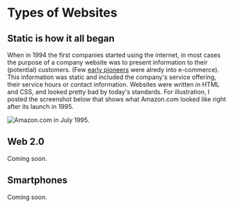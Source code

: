 # Types of Websites

## Static is how it all began

When in 1994 the first companies started using the internet, in most cases the purpose of a company website was to present information to their (potential) customers. (Few [early pioneers](https://www.entrepreneur.com/article/230620) were alredy into e-commerce). This information was static and included the company's service offering, their service hours or contact information. Websites were written in HTML and CSS, and looked pretty bad by today's standards. For illustration, I posted the screenshot below that shows what Amazon.com looked like right after its launch in 1995.

![Amazon.com in July 1995.](../../../../.gitbook/assets/amazon\_1995.png)

## Web 2.0

Coming soon.

## Smartphones

Coming soon.
